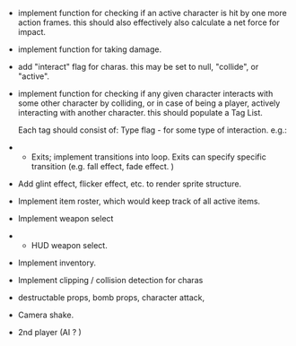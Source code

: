 






- implement function for checking if an active character is hit  by one  more 
    action frames.  this should also effectively also calculate a net force for 
    impact.
    
- implement function for taking damage. 

- add "interact" flag for charas.  this may be set to null, "collide", or "active".


- implement function for checking if any given character interacts with some other character
    by colliding, or in case of being a player, actively interacting with another character.
    this should populate a Tag List.  
    
    Each tag should consist of:
		Type flag - for some type of interaction.
			e.g.:
				

			
			
			
			
		
-  + Exits;  implement transitions into loop.
	Exits can specify specific transition (e.g. fall effect, fade effect. )

- Add glint effect, flicker effect, etc. to render sprite structure.

-  Implement item roster, which would keep track of all active items.

-  Implement weapon select
-  + HUD weapon select.

-  Implement inventory.

-  Implement clipping / collision detection for charas

-  destructable props, bomb props, character attack,

-  Camera shake.

-  2nd player (AI ? )
